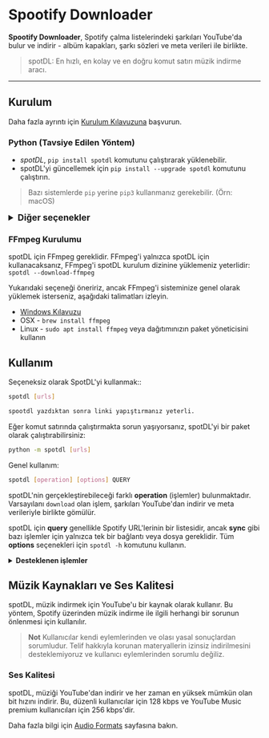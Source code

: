 # Spootify Downloader

**Spootify Downloader**, Spotify çalma listelerindeki şarkıları YouTube'da bulur ve indirir - albüm kapakları, şarkı sözleri ve meta verileri ile birlikte.

> spotDL: En hızlı, en kolay ve en doğru komut satırı müzik indirme aracı.

</div>

---

## Kurulum

Daha fazla ayrıntı için [Kurulum Kılavuzuna](https://spotdl.rtfd.io/en/latest/installation/) başvurun.

### Python (Tavsiye Edilen Yöntem)

-   _spotDL_, `pip install spotdl` komutunu çalıştırarak yüklenebilir.
-   spotDL'yi güncellemek için `pip install --upgrade spotdl` komutunu çalıştırın.

> Bazı sistemlerde `pip` yerine `pip3` kullanmanız gerekebilir. (Örn: macOS)

<details>
    <summary style="font-size:1.25em"><strong>Diğer seçenekler</strong></summary>

-   Önceden derlenmiş yürütülebilir dosya
    -   En son sürümü [Yayınlar Sekmesinden](https://github.com/spotDL/spotify-downloader/releases) indirebilirsiniz.
-   Termux için
    -   `curl -L https://raw.githubusercontent.com/spotDL/spotify-downloader/master/scripts/termux.sh | sh` komutunu kullanabilirsiniz.
-   Arch
    -   spotDL için [Arch User Repository (AUR) paketi](https://aur.archlinux.org/packages/python-spotdl/) bulunmaktadır.
-   Docker

    -   Görüntüyü oluşturun:

        ```bash
        docker build -t spotdl .
        ```

    -   spotDL parametreleriyle birlikte bir konteyner başlatın (aşağıdaki bölüme bakın). Şarkı dosyalarına erişmek için eşlenmiş bir volume oluşturmanız gerekmektedir.

        ```bash
        docker run --rm -v $(pwd):/music spotdl download [trackUrl]
        ```

-   Kaynak koddan derleme
    ```bash
    git clone https://github.com/spotDL/spotify-downloader && cd spotify-downloader
    pip install poetry
    poetry install
    poetry run python3 scripts/build.py
    ```
    Oluşturulan yürütülebilir dosya `spotify-downloader/dist/` dizininde yer alır.

</details>

### FFmpeg Kurulumu

spotDL için FFmpeg gereklidir. FFmpeg'i yalnızca spotDL için kullanacaksanız, FFmpeg'i spotDL kurulum dizinine yüklemeniz yeterlidir:
`spotdl --download-ffmpeg`

Yukarıdaki seçeneği öneririz, ancak FFmpeg'i sisteminize genel olarak yüklemek isterseniz, aşağıdaki talimatları izleyin.

-   [Windows Kılavuzu](https://windowsloop.com/install-ffmpeg-windows-10/)
-   OSX - `brew install ffmpeg`
-   Linux - `sudo apt install ffmpeg` veya dağıtımınızın paket yöneticisini kullanın

## Kullanım

Seçeneksiz olarak SpotDL'yi kullanmak::

```sh
spotdl [urls]

spootdl yazdıktan sonra linki yapıştırmanız yeterli.
```

Eğer komut satırında çalıştırmakta sorun yaşıyorsanız, spotDL'yi bir paket olarak çalıştırabilirsiniz:

```sh
python -m spotdl [urls]
```

Genel kullanım:

```sh
spotdl [operation] [options] QUERY
```

spotDL'nin gerçekleştirebileceği farklı **operation** (işlemler) bulunmaktadır. Varsayılanı `download` olan işlem, şarkıları YouTube'dan indirir ve meta verileriyle birlikte gömülür.

spotDL için **query** genellikle Spotify URL'lerinin bir listesidir, ancak **sync** gibi bazı işlemler için yalnızca tek bir bağlantı veya dosya gereklidir.
Tüm **options** seçenekleri için `spotdl -h` komutunu kullanın.

<details>
<summary style="font-size:1em"><strong>Desteklenen işlemler</strong></summary>

-   `save`: Spotify'dan sadece meta verileri kaydeder ve hiçbir şey indirmez.

    -   Kullanım:
        `spotdl save [query] --save-file {filename}.spotdl`

-   `web`: Komut satırı yerine web arayüzünü başlatır. Ancak sınırlı özelliklere sahiptir ve yalnızca tek şarkı indirmeyi destekler.

-   `url`: Sorgudaki her şarkı için doğrudan indirme bağlantısını alır.

    -   Kullanım:
        `spotdl url [query]`

-   `sync`: Dizinleri günceller. Dizini mevcut çalma listesi durumuyla karşılaştırır. Yeni eklenen şarkılar indirilir ve silinen şarkılar silinir. Başka şarkılar indirilmez ve başka dosyalar silinmez.

    -   Kullanım:
        `spotdl sync [query] --save-file {filename}.spotdl`

        Bu, yeni bir **sync** dosyası oluşturur, dizini gelecekte güncellemek için şunu kullanın:

        `spotdl sync {filename}.spotdl`

-   `meta`: Sağlanan şarkı dosyalarının meta verilerini günceller.
</details>

## Müzik Kaynakları ve Ses Kalitesi

spotDL, müzik indirmek için YouTube'u bir kaynak olarak kullanır. Bu yöntem, Spotify üzerinden müzik indirme ile ilgili herhangi bir sorunun önlenmesi için kullanılır.

> **Not**
> Kullanıcılar kendi eylemlerinden ve olası yasal sonuçlardan sorumludur. Telif hakkıyla korunan materyallerin izinsiz indirilmesini desteklemiyoruz ve kullanıcı eylemlerinden sorumlu değiliz.

### Ses Kalitesi

spotDL, müziği YouTube'dan indirir ve her zaman en yüksek mümkün olan bit hızını indirir. Bu, düzenli kullanıcılar için 128 kbps ve YouTube Music premium kullanıcıları için 256 kbps'dir.

Daha fazla bilgi için [Audio Formats](docs/usage.md#audio-formats-and-quality) sayfasına bakın.
